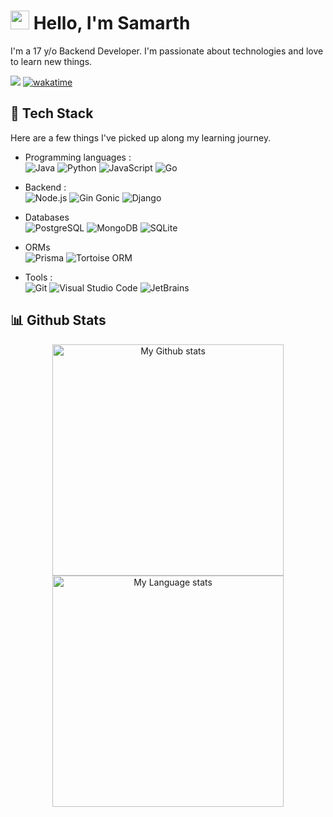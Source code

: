 # <img src="https://imgur.com/C7PX4kM.gif" height="30px" width="30px"> Hello, I'm Samarth 

I'm a 17 y/o Backend Developer. I'm passionate about technologies and love to learn new things.


<img src="https://img.shields.io/badge/- contact@samarthdev.me-556DB3?style=flat-square&logo=gmail&logoColor=EA4335"/> [![wakatime](https://wakatime.com/badge/user/a3c0ea3a-e236-4de6-a8ed-d2a02ade4265.svg)](https://wakatime.com/@a3c0ea3a-e236-4de6-a8ed-d2a02ade4265)

## 🧰 Tech Stack

Here are a few things I've picked up along my learning journey.

- Programming languages : <br />
![Java](https://img.shields.io/badge/-Java-05122A?style=flat&logo=Java&logoColor=FFFFFF)
![Python](https://img.shields.io/badge/-Python-05122A?style=flat&logo=python)
![JavaScript](https://img.shields.io/badge/-JavaScript-05122A?style=flat&logo=javascript)
![Go](https://img.shields.io/badge/-Go-05122A?style=flat&logo=Go&logoColor=00ADD8)


- Backend : <br />
![Node.js](https://img.shields.io/badge/-Node.js-05122A?style=flat&logo=node.js)
![Gin Gonic](https://img.shields.io/badge/-Gin%20Gonic-05122A?style=flat&logo=go&logoColor=00ADD8)
![Django](https://img.shields.io/badge/-Django-05122A?style=flat&logo=Django&logoColor=FFFFFF)


- Databases <br />
![PostgreSQL](https://img.shields.io/badge/-PostgreSQL-05122A?style=flat&logo=postgresql&logoColor=FFFFFF)
![MongoDB](https://img.shields.io/badge/-MongoDB-05122A?style=flat&logo=MongoDB&logoColor=47A248)
![SQLite](https://img.shields.io/badge/-SQLite-05122A?style=flat&logo=SQLite&logoColor=FFFFFF)


- ORMs <br />
![Prisma](https://img.shields.io/badge/-Prisma-05122A?style=flat&logo=Prisma&logoColor=FFFFFF)
![Tortoise ORM](https://img.shields.io/badge/-Tortoise%20ORM-05122A?style=flat&logo=tortoise-orm&logoColor=FFFFFF)


- Tools : <br />
![Git](https://img.shields.io/badge/-Git-05122A?style=flat&logo=git)
![Visual Studio Code](https://img.shields.io/badge/-Visual%20Studio%20Code-05122A?style=flat&logo=visual-studio-code&logoColor=007ACC)
![JetBrains](https://img.shields.io/badge/-JetBrains-05122A?style=flat&logo=jetbrains)


## 📊 Github Stats

<div align="center"> 
  <a href="https://github.com/samarth3301#gh-dark-mode-only">
    <img
      src="https://github-readme-stats-steel-omega.vercel.app/api?username=samarth3301&show_icons=true&include_all_commits=true&icon_color=2d77dc&title_color=2d77dc&text_color=ffffff&bg_color=0d1117&hide_border=true&number_format=long&rank_icon=percentile&show=reviews,discussions_started,discussions_answered,prs_merged,prs_merged_percentage#gh-dark-mode-only"
      alt="My Github stats"
      height="370"
    />
  </a>
  <a href="https://github.com/samarth3301#gh-dark-mode-only">
    <img
      src="https://github-readme-stats-steel-omega.vercel.app/api/top-langs/?username=samarth3301&layout=pie&icon_color=2d77dc&title_color=2d77dc&text_color=ffffff&bg_color=0d1117&hide_border=true&langs_count=10#gh-dark-mode-only"
      alt="My Language stats"
      height="370"
    />
  </a>
</div>
